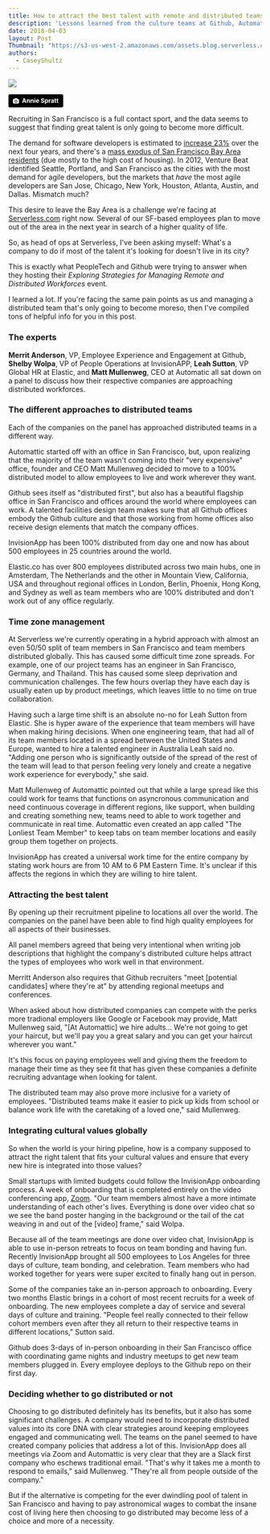 ```yaml
---
title: How to attract the best talent with remote and distributed teams
description: 'Lessons learned from the culture teams at Github, Automattic, InvisionApp, and Elastic.co'
date: 2018-04-03
layout: Post
Thumbnail: "https://s3-us-west-2.amazonaws.com/assets.blog.serverless.com/Casey's+Blog+Posts/remote-worker-thumb.jpg"
authors:
  - CaseyShultz
---
```


<image src="https://s3-us-west-2.amazonaws.com/assets.blog.serverless.com/Casey's+Blog+Posts/remote-worker-small.jpg">

<a style="background-color:black;color:white;text-decoration:none;padding:4px 6px;font-family:-apple-system, BlinkMacSystemFont, &quot;San Francisco&quot;, &quot;Helvetica Neue&quot;, Helvetica, Ubuntu, Roboto, Noto, &quot;Segoe UI&quot;, Arial, sans-serif;font-size:12px;font-weight:bold;line-height:1.2;display:inline-block;border-radius:3px;" href="https://unsplash.com/@anniespratt?utm_medium=referral&amp;utm_campaign=photographer-credit&amp;utm_content=creditBadge" target="_blank" rel="noopener noreferrer" title="Download free do whatever you want high-resolution photos from Annie Spratt"><span style="display:inline-block;padding:2px 3px;"><svg xmlns="http://www.w3.org/2000/svg" style="height:12px;width:auto;position:relative;vertical-align:middle;top:-1px;fill:white;" viewBox="0 0 32 32"><title>unsplash-logo</title><path d="M20.8 18.1c0 2.7-2.2 4.8-4.8 4.8s-4.8-2.1-4.8-4.8c0-2.7 2.2-4.8 4.8-4.8 2.7.1 4.8 2.2 4.8 4.8zm11.2-7.4v14.9c0 2.3-1.9 4.3-4.3 4.3h-23.4c-2.4 0-4.3-1.9-4.3-4.3v-15c0-2.3 1.9-4.3 4.3-4.3h3.7l.8-2.3c.4-1.1 1.7-2 2.9-2h8.6c1.2 0 2.5.9 2.9 2l.8 2.4h3.7c2.4 0 4.3 1.9 4.3 4.3zm-8.6 7.5c0-4.1-3.3-7.5-7.5-7.5-4.1 0-7.5 3.4-7.5 7.5s3.3 7.5 7.5 7.5c4.2-.1 7.5-3.4 7.5-7.5z"></path></svg></span><span style="display:inline-block;padding:2px 3px;">Annie Spratt</span></a>

Recruiting in San Francisco is a full contact sport, and the data seems to suggest that finding great talent is only going to become more difficult. 

The demand for software developers is estimated to [increase 23%](https://www.bls.gov/ooh/computer-and-information-technology/software-developers.htm) over the next four years, and there's a [mass exodus of San Francisco Bay Area residents](http://sanfrancisco.cbslocal.com/2018/02/08/san-francisco-bay-area-mass-exodus-residents/) (due mostly to the high cost of housing). In 2012, Venture Beat identified Seattle, Portland, and San Francisco as the cities with the most demand for agile developers, but the markets that *have* the most agile developers are San Jose, Chicago, New York, Houston, Atlanta, Austin, and Dallas. Mismatch much?

This desire to leave the Bay Area is a challenge we're facing at [Serverless.com](https://serverless.com/) right now. Several of our SF-based employees plan to move out of the area in the next year in search of a higher quality of life.

So, as head of ops at Serverless, I've been asking myself: What's a company to do if most of the talent it's looking for doesn't live in its city?

This is exactly what PeopleTech and Github were trying to answer when they hosting their *Exploring Strategies for Managing Remote and Distributed Workforces* event.

I learned a lot. If you're facing the same pain points as us and managing a distributed team that's only going to become moreso, then I've compiled tons of helpful info for you in this post.

### The experts

**Merrit Anderson**, VP, Employee Experience and Engagement at Github, **Shelby Wolpa**, VP of People Operations at InvisionAPP, **Leah Sutton**, VP Global HR at Elastic, and **Matt Mullenweg**, CEO at Automatic all sat down on a panel to discuss how their respective companies are approaching distributed workforces.

### The different approaches to distributed teams

Each of the companies on the panel has approached distributed teams in a different way.

Automattic started off with an office in San Francisco, but, upon realizing that the majority of the team wasn't coming into their "very expensive" office, founder and CEO Matt Mullenweg decided to move to a 100% distributed model to allow employees to live and work wherever they want.

Github sees itself as "distributed first", but also has a beautiful flagship office in San Francisco and offices around the world where employees can work. A talented facilities design team makes sure that all Github offices embody the Github culture and that those working from home offices also receive design elements that match the company offices. 

InvisionApp has been 100% distributed from day one and now has about 500 employees in 25 countries around the world.

Elastic.co has over 800 employees distributed across two main hubs, one in Amsterdam, The Netherlands and the other in Mountain View, California, USA and throughout regional offices in London, Berlin, Phoenix, Hong Kong, and Sydney as well as team members who are 100% distributed and don't work out of any office regularly.

### Time zone management

At Serverless we're currently operating in a hybrid approach with almost an even 50/50 split of team members in San Francisco and team members distributed globally. This has caused some difficult time zone spreads. For example, one of our project teams has an engineer in San Francisco, Germany, and Thailand. This has caused some sleep deprivation and communication challenges. The few hours overlap they have each day is usually eaten up by product meetings, which leaves little to no time on true collaboration.

Having such a large time shift is an absolute no-no for Leah Sutton from Elastic. She is hyper aware of the experience that team members will have when making hiring decisions. When one engineering team, that had all of its team members located in a spread between the United States and Europe, wanted to hire a talented engineer in Australia Leah said no. "Adding one person who is significantly outside of the spread of the rest of the team will lead to that person feeling very lonely and create a negative work experience for everybody," she said. 

Matt Mullenweg of Automattic pointed out that while a large spread like this could work for teams that functions on asyncronous communication and need continuous coverage in different regions, like support, when building and creating something new, teams need to able to work together and communicate in real time. Automattic even created an app called "The Lonliest Team Member" to keep tabs on team member locations and easily group them together on projects. 

InvisionApp has created a universal work time for the entire company by stating work hours are from 10 AM to 6 PM Eastern Time. It's unclear if this affects the regions in which they are willing to hire talent.

### Attracting the best talent

By opening up their recruitment pipeline to locations all over the world. The companies on the panel have been able to find high quality employees for all aspects of their businesses. 

All panel members agreed that being very intentional when writing job descriptions that highlight the company's distributed culture helps attract the types of employees who work well in that environment. 

Merritt Anderson also requires that Github recruiters "meet [potential candidates] where they're at" by attending regional meetups and conferences.

When asked about how distributed companies can compete with the perks more tradional employers like Google or Facebook may provide, Matt Mullenweg said, "[At Automattic] we hire adults… We're not going to get your haircut, but we'll pay you a great salary and you can get your haircut wherever you want." 

It's this focus on paying employees well and giving them the freedom to manage their time as they see fit that has given these companies a definite recruiting advantage when looking for talent.

The distributed team may also prove more inclusive for a variety of employees. "Distributed teams make it easier to pick up kids from school or balance work life with the caretaking of a loved one," said Mullenweg.

### Integrating cultural values globally

So when the world is your hiring pipeline, how is a company supposed to attract the right talent that fits your cultural values and ensure that every new hire is integrated into those values? 

Small startups with limited budgets could follow the InvisionApp onboarding process. A week of onboarding that is completed entirely on the video conferencing app, [Zoom](https://zoom.us/). "Our team members almost have a more intimate understanding of each other's lives. Everything is done over video chat so we see the band poster hanging in the background or the tail of the cat weaving in and out of the [video] frame," said Wolpa.

Because all of the team meetings are done over video chat, InvisionApp is able to use in-person retreats to focus on team bonding and having fun. Recently InvisionApp brought all 500 employees to Los Angeles for three days of culture, team bonding, and celebration. Team members who had worked together for years were super excited to finally hang out in person.

Some of the companies take an in-person approach to onboarding. Every two months Elastic brings in a cohort of most recent recruits for a week of onboarding. The new employees complete a day of service and several days of culture and training. "People feel really connected to their fellow cohort members even after they all return to their respective teams in different locations," Sutton said.

Github does 3-days of in-person onboarding in their San Francisco office with coordinating game nights and industry meetups to get new team members plugged in. Every employee deploys to the Github repo on their first day. 

### Deciding whether to go distributed or not

Choosing to go distributed definitely has its benefits, but it also has some significant challenges. A company would need to incorporate distributed values into its core DNA with clear strategies around keeping employees engaged and communicating well. The teams on the panel seemed to have created company policies that address a lot of this. InvisionApp does all meetings via Zoom and Automattic is very clear that they are a Slack first company who eschews traditional email. "That's why it takes me a month to respond to emails," said Mullenweg. "They're all from people outside of the company."

But if the alternative is competing for the ever dwindling pool of talent in San Francisco and having to pay astronomical wages to combat the insane cost of living here then choosing to go distributed may become less of a choice and more of a necessity.



